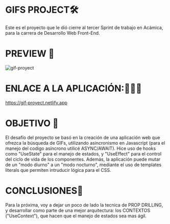 # GIFS  PROJECT🛠

Este es el proyecto que le dió cierre al tercer Sprint de trabajo en Acámica, para la carrera de Desarrollo Web Front-End.

# PREVIEW 👀

![gif-proyect](https://user-images.githubusercontent.com/83677143/133338833-e3148361-3259-42a2-a31c-929134ae5f93.gif)



# ENLACE A LA APLICACIÓN:👨🏽‍💻

https://gif-proyect.netlify.app


# OBJETIVO 🏅

 El desafío del proyecto se basó en la creación de una aplicación web que ofrezca la búsqueda de GIFs, utilizando asincronismo en Javascript (para el manejo del codigo asíncrono utilicé ASYNC/AWAIT). Hice uso de hooks como "UseState" para el manejo de estados, y "UseEffect" para el control del ciclo de vida de los componentes. 
 Además, la aplicación puede mutar de un "modo diurno" a un "modo nocturno", mediante el uso de templates literals que permiten intruducir lógica para el CSS.

# CONCLUSIONES🤔

Para la próxima, voy a dejar un poco de lado la tecnica de PROP DRILLING, y desarrollar como parte de una mejor arquitectura: los CONTEXTOS ("UseContext"), que hacen que el manejo de estados sea mas ágil.






